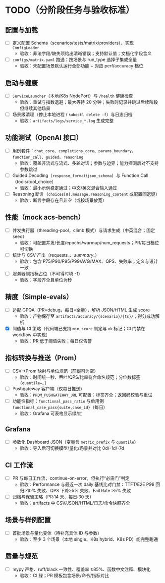 # TODO（分阶段任务与验收标准）

## 配置与加载
- [ ] 定义配置 Schema（scenarios/tests/matrix/providers），实现 `ConfigLoader`
  - 验收：非法字段/缺失项给出清晰错误；支持默认值；文档化字段含义
- [ ] `configs/matrix.yaml` 跑通：按场景与 run_type 选择子集或全量
  - 验收：未配置场景默认运行全部功能 + 对应 perf/accuracy 档位

## 启动与健康
- [ ] `ServiceLauncher`（本地/K8s NodePort）与 `/health` 健康检查
  - 验收：重试与指数退避；最大等待 20 分钟；失败时记录并跳过后续阶段但继续其他场景
- [ ] 场景级清理（停止本地进程 / `kubectl delete -f`）与日志归档
  - 验收：`artifacts/logs/service_*.log` 生成完整

## 功能测试（OpenAI 接口）
- [ ] 用例套件：`chat_core`、`completions_core`、`params_boundary`、`function_call`、`guided`、`reasoning`
  - 验收：覆盖非流式与流式、多轮对话；参数与边界；能力探测后对不支持参数跳过
- [ ] Guided Decoding（`response_format`/`json_schema`）与 Function Call（tools/tool_choice）
  - 验收：最小示例稳定通过；中文/英文混合输入通过
- [ ] Reasoning 断言（`choices[0].message.reasoning_content` 或配置回退键）
  - 验收：断言字段存在且非空（或按场景放宽）

## 性能（mock acs-bench）
- [ ] 并发执行器（threading-pool，climb 模式）与请求生成（中英混合；固定 seed）
  - 验收：可配置并发/长度/epochs/warmup/num_requests；PR/每日档位可切换
- [ ] 统计与 CSV 产出（requests_*、summary_*）
  - 验收：包含 P75/P90/P95/P99/AVG/MAX、QPS、失败率；定义与设计一致
- [ ] 服务器侧指标占位（不可得时填 -1）
  - 验收：字段齐全且单位为秒

## 精度（Simple-evals）
- [ ] 适配 GPQA（PR=debug，每日=全量），解析 JSON/HTML 生成 score
  - 验收：产物保存至 `artifacts/accuracy/{scenario}/{ts}/`；得分成功解析
- [x] 阈值与 CI 策略（代码端已支持 `min_score` 判定与 `ok` 标记；CI 门禁在 workflow 中实现）
  - 验收：PR 低于阈值失败；每日仅告警

## 指标转换与推送（Prom）
- [ ] CSV→Prom 映射与单位规范（前缀可为空）
  - 验收：时间统一秒、吞吐/QPS/比率符合命名规范；分位数标签 `{quantile=…}`
- [ ] Pushgateway 客户端（仅每日推送）
  - 验收：`PROM_PUSHGATEWAY_URL` 可配置；标签齐全；返回码校验与重试
- [ ] 功能性指标：`functional_pass_ratio` 与单用例 `functional_case_pass{suite,case_id}`（每日）
  - 验收：Grafana 可表格显示绿/红

## Grafana
- [ ] 参数化 Dashboard JSON（变量含 `metric_prefix` 与 `quantile`）
  - 验收：导入后可切换模型/量化/场景并对比 0d/-1d/-7d

## CI 工作流
- [ ] PR 与每日工作流，continue-on-error，但执行“必需门”判定
  - 验收：Performance 与最近一次 daily 基线比对门禁：TTFT/E2E P99 回归>10% 失败、QPS 下降>5% 失败、Fail Rate >5% 失败
- [ ] 归档与保留策略（PR:14 天、每日:30 天）
  - 验收：artifacts 中 CSV/JSON/HTML/日志/命令快照齐全

## 场景与样例配置
- [ ] 首批场景与量化变体（待补充具体 ID 与参数）
  - 验收：至少 3 个场景（本地 single、K8s hybrid、K8s PD）能完整跑通

## 质量与规范
- [ ] mypy 严格、ruff/black 一致性、覆盖率 ≥85%、函数中文注释、模块化
  - 验收：CI 绿；PR 模板包含场景/命令/指标对比
